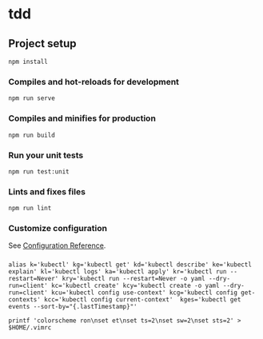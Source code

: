 # tdd

## Project setup
```
npm install
```

### Compiles and hot-reloads for development
```
npm run serve
```

### Compiles and minifies for production
```
npm run build
```

### Run your unit tests
```
npm run test:unit
```

### Lints and fixes files
```
npm run lint
```

### Customize configuration
See [Configuration Reference](https://cli.vuejs.org/config/).

###
```
alias k='kubectl' kg='kubectl get' kd='kubectl describe' ke='kubectl explain' kl='kubectl logs' ka='kubectl apply' kr='kubectl run --restart=Never' kry='kubectl run --restart=Never -o yaml --dry-run=client' kc='kubectl create' kcy='kubectl create -o yaml --dry-run=client' kcu='kubectl config use-context' kcg='kubectl config get-contexts' kcc='kubectl config current-context'  kges='kubectl get events --sort-by="{.lastTimestamp}"'
```

```
printf 'colorscheme ron\nset et\nset ts=2\nset sw=2\nset sts=2' > $HOME/.vimrc
```
